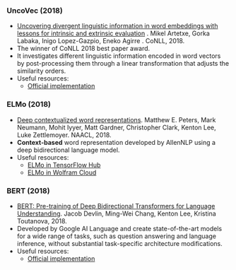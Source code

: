 ### UncoVec (2018)
- [Uncovering divergent linguistic information in word embeddings with lessons for intrinsic and extrinsic evaluation](http://aclweb.org/anthology/K18-1028) . Mikel Artetxe, Gorka Labaka, Inigo Lopez-Gazpio, Eneko Agirre . CoNLL, 2018.
- The winner of CoNLL 2018 best paper award.
- It investigates different linguistic information encoded in word vectors by post-processing them through a linear transformation that adjusts the similarity orders. 
- Useful resources:
  - [Official implementation](https://github.com/artetxem/uncovec)

### ELMo (2018)
- [Deep contextualized word representations](https://arxiv.org/pdf/1802.05365). Matthew E. Peters, Mark Neumann, Mohit Iyyer, Matt Gardner, Christopher Clark, Kenton Lee, Luke Zettlemoyer. NAACL, 2018. 
- **Context-based** word representation developed by AllenNLP using a deep bidirectional language model.
- Useful resources:
  - [ELMo in TensorFlow Hub](https://tfhub.dev/google/elmo/2)
  - [ELMo in Wolfram Cloud](https://resources.wolframcloud.com/NeuralNetRepository/resources/ELMo-Contextual-Word-Representations-Trained-on-1B-Word-Benchmark)
  
### BERT (2018)
- [BERT: Pre-training of Deep Bidirectional Transformers for Language Understanding](https://arxiv.org/abs/1810.04805). Jacob Devlin, Ming-Wei Chang, Kenton Lee, Kristina Toutanova, 2018.
- Developed by Google AI Language and create state-of-the-art models for a wide range of tasks, such as question answering and language inference, without substantial task-specific architecture modifications.
- Useful resources:
   - [Official implementation](https://github.com/google-research/bert)

